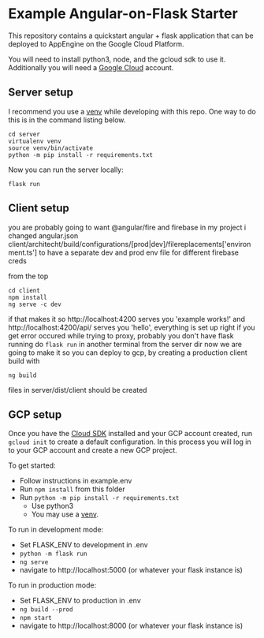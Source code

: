 # Example Angular-on-Flask Starter

This repository contains a quickstart angular + flask application that can be
deployed to AppEngine on the Google Cloud Platform.

You will need to install python3, node, and the gcloud sdk to use it.
Additionally you will need a [Google Cloud](https://console.cloud.google.com/freetrial) account.

## Server setup

I recommend you use a [venv](https://docs.python.org/3/library/venv.html) while developing with this repo.
One way to do this is in the command listing below.

```
cd server
virtualenv venv
source venv/bin/activate
python -m pip install -r requirements.txt
```

Now you can run the server locally:

```
flask run
```

## Client setup

you are probably going to want @angular/fire and firebase
in my project i changed angular.json client/architecht/build/configurations/[prod|dev]/filereplacements['environment.ts'] to have a separate dev and prod env file for different firebase creds

from the top

```
cd client
npm install
ng serve -c dev
```

if that makes it so http://localhost:4200 serves you 'example works!' and http://localhost:4200/api/ serves you 'hello', everything is set up right
if you get error occured while trying to proxy, probably you don't have flask running do `flask run` in another terminal from the server dir
now we are going to make it so you can deploy to gcp, by creating a production client build with

```
ng build
```

files in server/dist/client should be created

## GCP setup

Once you have the [Cloud SDK](https://cloud.google.com/sdk/docs/install)
installed and your GCP account created, run `gcloud init` to create a default
configuration. In this process you will log in to your GCP account and create
a new GCP project.

To get started:

- Follow instructions in example.env
- Run `npm install` from this folder
- Run `python -m pip install -r requirements.txt`
  - Use python3
  - You may use a [venv](https://docs.python.org/3/library/venv.html).

To run in development mode:

- Set FLASK_ENV to development in .env
- `python -m flask run`
- `ng serve`
- navigate to http://localhost:5000 (or whatever your flask instance is)

To run in production mode:

- Set FLASK_ENV to production in .env
- `ng build --prod`
- `npm start`
- navigate to http://localhost:8000 (or whatever your flask instance is)
